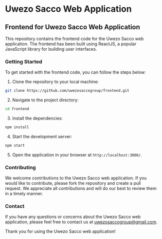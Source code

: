 # Uwezo Sacco Web Application
## Frontend for Uwezo Sacco Web Application 

This repository contains the frontend code for the Uwezo Sacco web application. The frontend has been built using ReactJS, a popular JavaScript library for building user interfaces.

### Getting Started

To get started with the frontend code, you can follow the steps below:

1. Clone the repository to your local machine:
```bash
git clone https://github.com/uwezosaccogroup/frontend.git
```

2. Navigate to the project directory:
```bash
cd frontend
```

3. Install the dependencies:
```bash
npm install
```

4. Start the development server:
```bash
npm start
```

5. Open the application in your browser at `http://localhost:3000/`.

### Contributing

We welcome contributions to the Uwezo Sacco web application. If you would like to contribute, please fork the repository and create a pull request. We appreciate all contributions and will do our best to review them in a timely manner.

### Contact

If you have any questions or concerns about the Uwezo Sacco web application, please feel free to contact us at uwezosaccogroup@gmail.com.

Thank you for using the Uwezo Sacco web application!



